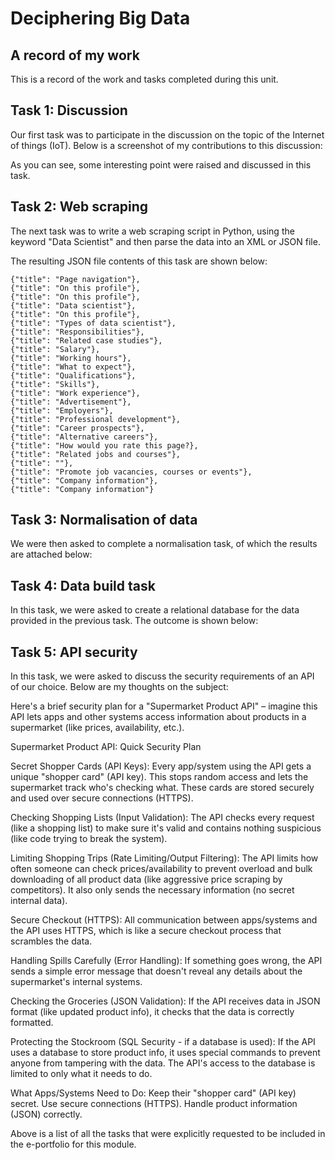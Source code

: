 # Deciphering Big Data
## A record of my work

This is a record of the work and tasks completed during this unit.

## Task 1: Discussion

Our first task was to participate in the discussion on the topic of the Internet of things (IoT). Below is a screenshot of
my contributions to this discussion:

As you can see, some interesting point were raised and discussed in this task.

## Task 2: Web scraping

The next task was to write a web scraping script in Python, using the keyword "Data Scientist" and then parse the data 
into an XML or JSON file.

The resulting JSON file contents of this task are shown below:

    {"title": "Page navigation"},
    {"title": "On this profile"},
    {"title": "On this profile"},
    {"title": "Data scientist"},
    {"title": "On this profile"},
    {"title": "Types of data scientist"},
    {"title": "Responsibilities"},
    {"title": "Related case studies"},
    {"title": "Salary"},
    {"title": "Working hours"},
    {"title": "What to expect"},
    {"title": "Qualifications"},
    {"title": "Skills"},
    {"title": "Work experience"},
    {"title": "Advertisement"},
    {"title": "Employers"},
    {"title": "Professional development"},
    {"title": "Career prospects"},
    {"title": "Alternative careers"},
    {"title": "How would you rate this page?},
    {"title": "Related jobs and courses"},
    {"title": ""},
    {"title": "Promote job vacancies, courses or events"},
    {"title": "Company information"},
    {"title": "Company information"}

## Task 3: Normalisation of data

We were then asked to complete a normalisation task, of which the results are attached below:


## Task 4: Data build task

In this task, we were asked to create a relational database for the data provided in the previous
task. The outcome is shown below:


## Task 5: API security

In this task, we were asked to discuss the security requirements of an API of our choice. Below are 
my thoughts on the subject:

Here's a brief security plan for a "Supermarket Product API" – imagine this API lets apps and other 
systems access information about products in a supermarket (like prices, availability, etc.).

Supermarket Product API: Quick Security Plan

Secret Shopper Cards (API Keys): Every app/system using the API gets a unique "shopper card" (API key). 
This stops random access and lets the supermarket track who's checking what. These cards are stored 
securely and used over secure connections (HTTPS).

Checking Shopping Lists (Input Validation): The API checks every request (like a shopping list) to make 
sure it's valid and contains nothing suspicious (like code trying to break the system).

Limiting Shopping Trips (Rate Limiting/Output Filtering): The API limits how often someone can check 
prices/availability to prevent overload and bulk downloading of all product data (like aggressive price scraping 
by competitors). It also only sends the necessary information (no secret internal data).

Secure Checkout (HTTPS): All communication between apps/systems and the API uses HTTPS, which is like a 
secure checkout process that scrambles the data.

Handling Spills Carefully (Error Handling): If something goes wrong, the API sends a simple error message 
that doesn't reveal any details about the supermarket's internal systems.

Checking the Groceries (JSON Validation): If the API receives data in JSON format (like updated product info), 
it checks that the data is correctly formatted.

Protecting the Stockroom (SQL Security - if a database is used): If the API uses a database to store product info, 
it uses special commands to prevent anyone from tampering with the data. The API's access to the database is 
limited to only what it needs to do.

What Apps/Systems Need to Do:
Keep their "shopper card" (API key) secret.
Use secure connections (HTTPS).
Handle product information (JSON) correctly.

Above is a list of all the tasks that were explicitly requested to be included in the e-portfolio for this module.
